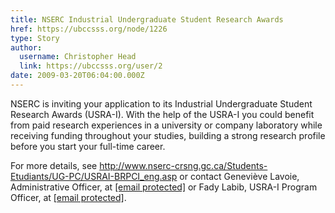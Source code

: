 ```yaml
---
title: NSERC Industrial Undergraduate Student Research Awards 
href: https://ubccsss.org/node/1226
type: Story
author:
  username: Christopher Head
  link: https://ubccsss.org/user/2
date: 2009-03-20T06:04:00.000Z
---
```


<div class="field field-name-body field-type-text-with-summary field-label-hidden"><div class="field-items"><div class="field-item even"><p>NSERC is inviting your application to its Industrial Undergraduate Student Research Awards (USRA-I). With the help of the USRA-I you could benefit from paid research experiences in a university or company laboratory while receiving funding throughout your studies, building a strong research profile before you start your full-time career.   </p>
<p>For more details, see <a href="http://www.nserc-crsng.gc.ca/Students-Etudiants/UG-PC/USRAI-BRPCI_eng.asp">http://www.nserc-crsng.gc.ca/Students-Etudiants/UG-PC/USRAI-BRPCI_eng.asp</a> or contact Genevi&#xE8;ve Lavoie, Administrative Officer, at <a href="/cdn-cgi/l/email-protection#b7d0d2d9d2c1ded2c1d299dbd6c1d8ded2f7d9c4d2c5d49ad4c5c4d9d099d0d499d4d6"><span class="__cf_email__" data-cfemail="2443414a41524d4152410a4845524b4d41644a57415647094756574a430a43470a4745">[email&#xA0;protected]</span></a> or Fady Labib, USRA-I Program Officer, at <a href="/cdn-cgi/l/email-protection#e78186839ec98b86858e85a78994829584ca8495948980c98084c98486"><span class="__cf_email__" data-cfemail="fc9a9d9885d2909d9e959ebc928f998e9fd19f8e8f929bd29b9fd29f9d">[email&#xA0;protected]</span></a>.</p>
</div></div></div>    <footer>
          </footer>